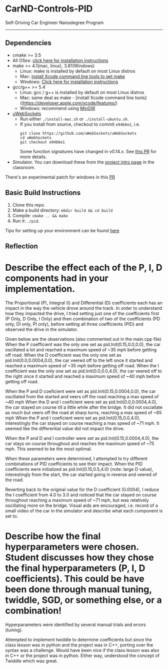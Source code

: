 # CarND-Controls-PID
Self-Driving Car Engineer Nanodegree Program

---

## Dependencies

* cmake >= 3.5
 * All OSes: [click here for installation instructions](https://cmake.org/install/)
* make >= 4.1(mac, linux), 3.81(Windows)
  * Linux: make is installed by default on most Linux distros
  * Mac: [install Xcode command line tools to get make](https://developer.apple.com/xcode/features/)
  * Windows: [Click here for installation instructions](http://gnuwin32.sourceforge.net/packages/make.htm)
* gcc/g++ >= 5.4
  * Linux: gcc / g++ is installed by default on most Linux distros
  * Mac: same deal as make - [install Xcode command line tools]((https://developer.apple.com/xcode/features/)
  * Windows: recommend using [MinGW](http://www.mingw.org/)
* [uWebSockets](https://github.com/uWebSockets/uWebSockets)
  * Run either `./install-mac.sh` or `./install-ubuntu.sh`.
  * If you install from source, checkout to commit `e94b6e1`, i.e.
    ```
    git clone https://github.com/uWebSockets/uWebSockets 
    cd uWebSockets
    git checkout e94b6e1
    ```
    Some function signatures have changed in v0.14.x. See [this PR](https://github.com/udacity/CarND-MPC-Project/pull/3) for more details.
* Simulator. You can download these from the [project intro page](https://github.com/udacity/self-driving-car-sim/releases) in the classroom.

There's an experimental patch for windows in this [PR](https://github.com/udacity/CarND-PID-Control-Project/pull/3)

## Basic Build Instructions

1. Clone this repo.
2. Make a build directory: `mkdir build && cd build`
3. Compile: `cmake .. && make`
4. Run it: `./pid`. 

Tips for setting up your environment can be found [here](https://classroom.udacity.com/nanodegrees/nd013/parts/40f38239-66b6-46ec-ae68-03afd8a601c8/modules/0949fca6-b379-42af-a919-ee50aa304e6a/lessons/f758c44c-5e40-4e01-93b5-1a82aa4e044f/concepts/23d376c7-0195-4276-bdf0-e02f1f3c665d)

## Reflection

# Describe the effect each of the P, I, D components had in your implementation.

The Proportional (P), Integral (I) and Differential (D) coefficients each has an impact in the way the vehicle drove around the track. 
In order to understand how they impacted the drive, I tried setting just one of the coefficients first (P Only, D Only, I Only) and then combination of two of the coefficients (PD only, DI only, PI only), before setting all three coefficients (PID) and observed the drive in the simulator. 

Given below are the observations (also commented out in the main.cpp file)
When the P coefficient was the only one set as pid.Init(0.15,0.0,0.0), the car oscillated a lot and reached a maximum speed of ~35 mph before getting off road.
When the D coefficient was the only one set as pid.Init(0.0,0.0004,0.0), the car veered off to the left once it started and reached a maximum speed of ~35 mph before getting off road.
When the I coefficient was the only one set as pid.Init(0.0,0.0,4.0), the car veered off to the right once it started and reached a maximum speed of ~40 mph before getting off road.

When the P and D coeficient were set as pid.Init(0.15,0.0004,0.0), the car oscillated from the started and veers off the road reaching a max speed of ~40 mph 
When the D and I coeficient were set as pid.Init(0.0,0.0004,4.0), the car stayed on course till a little while after the bridge. It did not osciallate as much but veers off the road at sharp turns, reaching a max speed of ~65 mph
When the P and I coeficient were set as pid.Init(0.15,0.0,4.0), interestingly the car stayed on course reaching a max speed of ~71 mph. It seemed like the differential value did not impact the drive. 

When the P and D and I controller were set as pid.Init(0.15,0.0004,4.0), the car stays on course throughout and reaches the maximum speed of ~75 mph. This seemed to be the most optimal.

When these parameters were determined, I attempted to try different combinations of PID coefficients to see their impact.
When the PID coefficients were initialized as pid.Init(0.15,0.5,4.0) (note: large D value), interestingly from the start, the car started going in reverse and veered of the road. 

Reverting back to the original value for the D coefficient (0.0004), I reduce the I coefficient from 4.0 to 3.0 and noticed that the car stayed on course throughout reaching a maximum speed of ~71 mph, but was relatively oscillating more on the bridge. 
Visual aids are encouraged, i.e. record of a small video of the car in the simulator and describe what each component is set to.

# Describe how the final hyperparameters were chosen. Student discusses how they chose the final hyperparameters (P, I, D coefficients). This could be have been done through manual tuning, twiddle, SGD, or something else, or a combination!

Hyperparameters were identified by several manual trials and errors (tuning). 

Attempted to implement twiddle to determine coefficients but since the class lesson was in python and the project was in C++, porting over the syntax was a challenge. Would have been nice if the class lesson was also in C++ or the project was in python. Either way, understood the concept of Twiddle which was great. 

